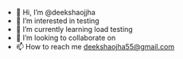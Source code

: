 - 👋 Hi, I’m @deekshaojjha
- 👀 I’m interested in testing
- 🌱 I’m currently learning load testing
- 💞️ I’m looking to collaborate on 
- 📫 How to reach me deekshaojha55@gmail.com

<!---
deekshaojjha/deekshaojjha is a ✨ special ✨ repository because its `README.md` (this file) appears on your GitHub profile.
You can click the Preview link to take a look at your changes.
--->
